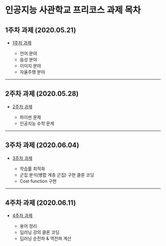 
# 인공지능 사관학교 프리코스 과제 목차

## 1주차 과제 (2020.05.21)
* [1주차 과제](https://nbviewer.jupyter.org/github/yst3147/Gwangju_AI/blob/master/GwangjuAI_Assignment1.ipynb)

  * 언어 분야
  * 음성 분야
  * 이미지 분야
  * 자율주행 분야

-----------------------------------------------------------------------
## 2주차 과제 (2020.05.28)
* [2주차 과제](https://nbviewer.jupyter.org/github/yst3147/Gwangju_AI/blob/master/GwangjuAI_Assignment2.ipynb)

   * 파이썬 문제
   * 인공지능 수학 문제

-----------------------------------------------------------------------
## 3주차 과제 (2020.06.04)
* [3주차 과제](https://github.com/yst3147/Gwangju_AI/blob/master/GwangjuAI_Assignment3.ipynb)

   * 학습률 최적화
   * 군집 분석(병합 계층 군집) 구현 클론 코딩
   * Cost function 구현

------------------------------------------------------------------------
## 4주차 과제 (2020.06.11)
* [4주차 과제](https://github.com/yst3147/Gwangju_AI/blob/master/GwangjuAI_Assignment4.ipynb)

   * 용어 정리
   * 딥러닝 강의 클론 코딩
   * 딥러닝 순전파 & 역전파 계산
